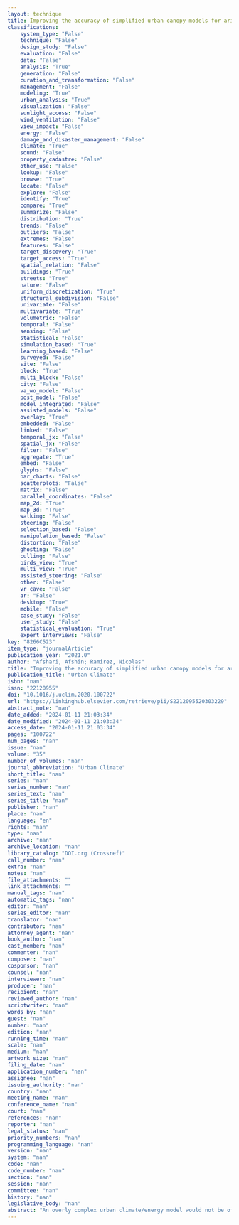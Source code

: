 ```yaml
---
layout: technique
title: Improving the accuracy of simplified urban canopy models for arid regions using site-specific prior information
classifications:
    system_type: "False"
    technique: "False"
    design_study: "False"
    evaluation: "False"
    data: "False"
    analysis: "True"
    generation: "False"
    curation_and_transformation: "False"
    management: "False"
    modeling: "True"
    urban_analysis: "True"
    visualization: "False"
    sunlight_access: "False"
    wind_ventilation: "False"
    view_impact: "False"
    energy: "False"
    damage_and_disaster_management: "False"
    climate: "True"
    sound: "False"
    property_cadastre: "False"
    other_use: "False"
    lookup: "False"
    browse: "True"
    locate: "False"
    explore: "False"
    identify: "True"
    compare: "True"
    summarize: "False"
    distribution: "True"
    trends: "False"
    outliers: "False"
    extremes: "False"
    features: "False"
    target_discovery: "True"
    target_access: "True"
    spatial_relation: "False"
    buildings: "True"
    streets: "True"
    nature: "False"
    uniform_discretization: "True"
    structural_subdivision: "False"
    univariate: "False"
    multivariate: "True"
    volumetric: "False"
    temporal: "False"
    sensing: "False"
    statistical: "False"
    simulation_based: "True"
    learning_based: "False"
    surveyed: "False"
    site: "False"
    block: "True"
    multi_block: "False"
    city: "False"
    va_wo_model: "False"
    post_model: "False"
    model_integrated: "False"
    assisted_models: "False"
    overlay: "True"
    embedded: "False"
    linked: "False"
    temporal_jx: "False"
    spatial_jx: "False"
    filter: "False"
    aggregate: "True"
    embed: "False"
    glyphs: "False"
    bar_charts: "False"
    scatterplots: "False"
    matrix: "False"
    parallel_coordinates: "False"
    map_2d: "True"
    map_3d: "True"
    walking: "False"
    steering: "False"
    selection_based: "False"
    manipulation_based: "False"
    distortion: "False"
    ghosting: "False"
    culling: "False"
    birds_view: "True"
    multi_view: "True"
    assisted_steering: "False"
    other: "False"
    vr_cave: "False"
    ar: "False"
    desktop: "True"
    mobile: "False"
    case_study: "False"
    user_study: "False"
    statistical_evaluation: "True"
    expert_interviews: "False"
key: "8266C523"
item_type: "journalArticle"
publication_year: "2021.0"
author: "Afshari, Afshin; Ramirez, Nicolas"
title: "Improving the accuracy of simplified urban canopy models for arid regions using site-specific prior information"
publication_title: "Urban Climate"
isbn: "nan"
issn: "22120955"
doi: "10.1016/j.uclim.2020.100722"
url: "https://linkinghub.elsevier.com/retrieve/pii/S2212095520303229"
abstract_note: "nan"
date_added: "2024-01-11 21:03:34"
date_modified: "2024-01-11 21:03:34"
access_date: "2024-01-11 21:03:34"
pages: "100722"
num_pages: "nan"
issue: "nan"
volume: "35"
number_of_volumes: "nan"
journal_abbreviation: "Urban Climate"
short_title: "nan"
series: "nan"
series_number: "nan"
series_text: "nan"
series_title: "nan"
publisher: "nan"
place: "nan"
language: "en"
rights: "nan"
type: "nan"
archive: "nan"
archive_location: "nan"
library_catalog: "DOI.org (Crossref)"
call_number: "nan"
extra: "nan"
notes: "nan"
file_attachments: ""
link_attachments: ""
manual_tags: "nan"
automatic_tags: "nan"
editor: "nan"
series_editor: "nan"
translator: "nan"
contributor: "nan"
attorney_agent: "nan"
book_author: "nan"
cast_member: "nan"
commenter: "nan"
composer: "nan"
cosponsor: "nan"
counsel: "nan"
interviewer: "nan"
producer: "nan"
recipient: "nan"
reviewed_author: "nan"
scriptwriter: "nan"
words_by: "nan"
guest: "nan"
number: "nan"
edition: "nan"
running_time: "nan"
scale: "nan"
medium: "nan"
artwork_size: "nan"
filing_date: "nan"
application_number: "nan"
assignee: "nan"
issuing_authority: "nan"
country: "nan"
meeting_name: "nan"
conference_name: "nan"
court: "nan"
references: "nan"
reporter: "nan"
legal_status: "nan"
priority_numbers: "nan"
programming_language: "nan"
version: "nan"
system: "nan"
code: "nan"
code_number: "nan"
section: "nan"
session: "nan"
committee: "nan"
history: "nan"
legislative_body: "nan"
abstract: "An overly complex urban climate/energy model would not be of much practical use in a decision support setting where a large number of year-long simulations are often necessary. While detailed modeling of urban momentum/energy exchanges can be attempted via Computational Fluid Dynamics (CFD) or mesoscale modeling, conducting multiple full year simulations in a design optimization or sensitivity analysis context is practically impossible. Furthermore, CFD models often do not consider climate/building energy exchanges. To address these limitations, standalone Urban Canopy Models (UCMs) have been developed, attempting to replace the full-fledged atmospheric representation with a computationally light equivalent. In this study, we investigate the impact of several modifications to a standalone Single-Layer Urban Canopy Model (SLUCM) for an arid region based on the prior availability of site-specific information. The suggested improvements are portable to SLUCM schemes incorporated within mesoscale models. The SLUCM will undergo several improvements and each variant will be evaluated based on its ability to predict UHI intensity and air-conditioning energy demand. Three original SLUCM improvements are covered in the present study. (1) We use actual radiation parameters instead of those generated for idealized geometries. It is shown that, in the absence of this improvement, standard UCMs can underestimate the average urban heat island intensity by 5% if using the Town Energy Balance (TEB) radiation scheme or overestimate it by 7% if using the Square Prism Urban Canopy (SPUC) radiation scheme. (2) We use the results of a prior steady-state RANS (Reynolds-Averaged Numerical Simulation) simulation to replace some of the default morphological parameters of the UCM by the more accurate values derived from the RANS results. It is shown that, in the absence of this improvement, standard UCMs using default empirical relations can overestimate the average urban heat island intensity by up to 22%. (3) Instead of using the empirically calculated default value of the urban canyon wind speed, we estimate it directly from the concomitant rural value using a regression model trained by historical measurements. It is shown that, in the absence of this improvement, standard UCMs can underestimate the average canyon wind velocity by more than 12%, although the other indicators (UHI, cooling demand) are not significantly affected."
---
```

